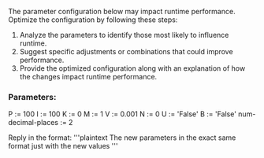 
The parameter configuration below may impact runtime performance. Optimize the configuration by following these steps:
1. Analyze the parameters to identify those most likely to influence runtime.
2. Suggest specific adjustments or combinations that could improve performance.
3. Provide the optimized configuration along with an explanation of how the changes impact runtime performance.

### Parameters:
P := 100
I := 100
K := 0
M := 1
V := 0.001
N := 0
U := 'False'
B := 'False'
num-decimal-places := 2


Reply in the format:
'''plaintext
The new parameters in the exact same format just with the new values
'''
